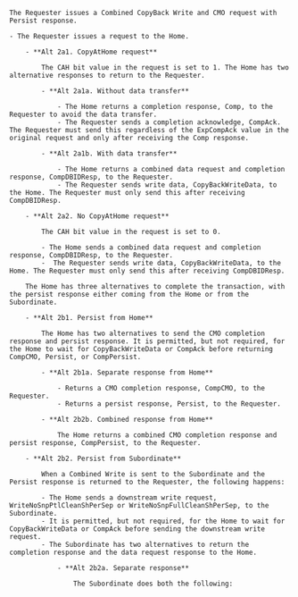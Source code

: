     The Requester issues a Combined CopyBack Write and CMO request with Persist response.

    - The Requester issues a request to the Home.

        - **Alt 2a1. CopyAtHome request**

            The CAH bit value in the request is set to 1. The Home has two alternative responses to return to the Requester.

            - **Alt 2a1a. Without data transfer**

                - The Home returns a completion response, Comp, to the Requester to avoid the data transfer.
                - The Requester sends a completion acknowledge, CompAck. The Requester must send this regardless of the ExpCompAck value in the original request and only after receiving the Comp response.

            - **Alt 2a1b. With data transfer**

                - The Home returns a combined data request and completion response, CompDBIDResp, to the Requester.
                - The Requester sends write data, CopyBackWriteData, to the Home. The Requester must only send this after receiving CompDBIDResp.

        - **Alt 2a2. No CopyAtHome request**

            The CAH bit value in the request is set to 0.

            - The Home sends a combined data request and completion response, CompDBIDResp, to the Requester.
            -  The Requester sends write data, CopyBackWriteData, to the Home. The Requester must only send this after receiving CompDBIDResp.

        The Home has three alternatives to complete the transaction, with the persist response either coming from the Home or from the Subordinate.

        - **Alt 2b1. Persist from Home**

            The Home has two alternatives to send the CMO completion response and persist response. It is permitted, but not required, for the Home to wait for CopyBackWriteData or CompAck before returning CompCMO, Persist, or CompPersist.

            - **Alt 2b1a. Separate response from Home**

                - Returns a CMO completion response, CompCMO, to the Requester.
                - Returns a persist response, Persist, to the Requester.

            - **Alt 2b2b. Combined response from Home**

                The Home returns a combined CMO completion response and persist response, CompPersist, to the Requester.

        - **Alt 2b2. Persist from Subordinate**

            When a Combined Write is sent to the Subordinate and the Persist response is returned to the Requester, the following happens:

            - The Home sends a downstream write request, WriteNoSnpPtlCleanShPerSep or WriteNoSnpFullCleanShPerSep, to the Subordinate.
            - It is permitted, but not required, for the Home to wait for CopyBackWriteData or CompAck before sending the downstream write request.
            - The Subordinate has two alternatives to return the completion response and the data request response to the Home.

                - **Alt 2b2a. Separate response**

                    The Subordinate does both the following: